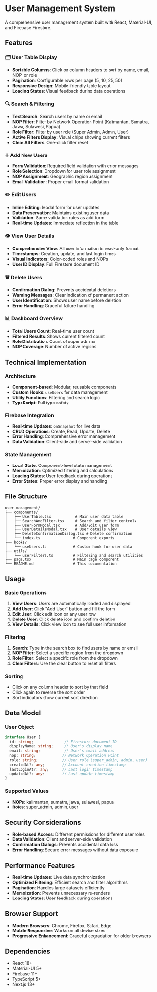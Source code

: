 # User Management System

A comprehensive user management system built with React, Material-UI, and Firebase Firestore.

## Features

### 🗂️ User Table Display
- **Sortable Columns**: Click on column headers to sort by name, email, NOP, or role
- **Pagination**: Configurable rows per page (5, 10, 25, 50)
- **Responsive Design**: Mobile-friendly table layout
- **Loading States**: Visual feedback during data operations

### 🔍 Search & Filtering
- **Text Search**: Search users by name or email
- **NOP Filter**: Filter by Network Operation Point (Kalimantan, Sumatra, Jawa, Sulawesi, Papua)
- **Role Filter**: Filter by user role (Super Admin, Admin, User)
- **Active Filters Display**: Visual chips showing current filters
- **Clear All Filters**: One-click filter reset

### ➕ Add New Users
- **Form Validation**: Required field validation with error messages
- **Role Selection**: Dropdown for user role assignment
- **NOP Assignment**: Geographic region assignment
- **Email Validation**: Proper email format validation

### ✏️ Edit Users
- **Inline Editing**: Modal form for user updates
- **Data Preservation**: Maintains existing user data
- **Validation**: Same validation rules as add form
- **Real-time Updates**: Immediate reflection in the table

### 👁️ View User Details
- **Comprehensive View**: All user information in read-only format
- **Timestamps**: Creation, update, and last login times
- **Visual Indicators**: Color-coded roles and NOPs
- **User ID Display**: Full Firestore document ID

### 🗑️ Delete Users
- **Confirmation Dialog**: Prevents accidental deletions
- **Warning Messages**: Clear indication of permanent action
- **User Identification**: Shows user name before deletion
- **Error Handling**: Graceful failure handling

### 📊 Dashboard Overview
- **Total Users Count**: Real-time user count
- **Filtered Results**: Shows current filtered count
- **Role Distribution**: Count of super admins
- **NOP Coverage**: Number of active regions

## Technical Implementation

### Architecture
- **Component-based**: Modular, reusable components
- **Custom Hooks**: `useUsers` for data management
- **Utility Functions**: Filtering and search logic
- **TypeScript**: Full type safety

### Firebase Integration
- **Real-time Updates**: `onSnapshot` for live data
- **CRUD Operations**: Create, Read, Update, Delete
- **Error Handling**: Comprehensive error management
- **Data Validation**: Client-side and server-side validation

### State Management
- **Local State**: Component-level state management
- **Memoization**: Optimized filtering and calculations
- **Loading States**: User feedback during operations
- **Error States**: Proper error display and handling

## File Structure

```
user-management/
├── components/
│   ├── UserTable.tsx           # Main user data table
│   ├── SearchAndFilter.tsx     # Search and filter controls
│   ├── UserFormModal.tsx       # Add/Edit user form
│   ├── UserDetailsModal.tsx    # User details view
│   ├── DeleteConfirmationDialog.tsx # Delete confirmation
│   └── index.ts               # Component exports
├── hooks/
│   └── useUsers.ts            # Custom hook for user data
├── utils/
│   └── userFilters.ts         # Filtering and search utilities
├── page.tsx                   # Main page component
└── README.md                  # This documentation
```

## Usage

### Basic Operations
1. **View Users**: Users are automatically loaded and displayed
2. **Add User**: Click "Add User" button and fill the form
3. **Edit User**: Click edit icon on any user row
4. **Delete User**: Click delete icon and confirm deletion
5. **View Details**: Click view icon to see full user information

### Filtering
1. **Search**: Type in the search box to find users by name or email
2. **NOP Filter**: Select a specific region from the dropdown
3. **Role Filter**: Select a specific role from the dropdown
4. **Clear Filters**: Use the clear button to reset all filters

### Sorting
- Click on any column header to sort by that field
- Click again to reverse the sort order
- Sort indicators show current sort direction

## Data Model

### User Object
```typescript
interface User {
  id: string;              // Firestore document ID
  displayName: string;     // User's display name
  email: string;           // User's email address
  nop: string;            // Network Operation Point
  role: string;           // User role (super_admin, admin, user)
  createdAt?: any;        // Account creation timestamp
  lastLoginAt?: any;      // Last login timestamp
  updatedAt?: any;        // Last update timestamp
}
```

### Supported Values
- **NOPs**: kalimantan, sumatra, jawa, sulawesi, papua
- **Roles**: super_admin, admin, user

## Security Considerations

- **Role-based Access**: Different permissions for different user roles
- **Data Validation**: Client and server-side validation
- **Confirmation Dialogs**: Prevents accidental data loss
- **Error Handling**: Secure error messages without data exposure

## Performance Features

- **Real-time Updates**: Live data synchronization
- **Optimized Filtering**: Efficient search and filter algorithms
- **Pagination**: Handles large datasets efficiently
- **Memoization**: Prevents unnecessary re-renders
- **Loading States**: User feedback during operations

## Browser Support

- **Modern Browsers**: Chrome, Firefox, Safari, Edge
- **Mobile Responsive**: Works on all device sizes
- **Progressive Enhancement**: Graceful degradation for older browsers

## Dependencies

- React 18+
- Material-UI 5+
- Firebase 11+
- TypeScript 5+
- Next.js 13+
